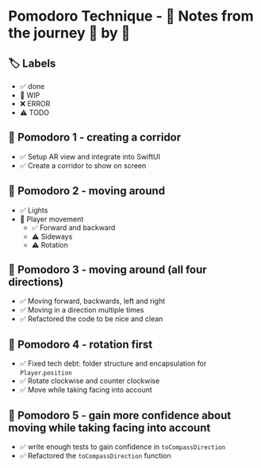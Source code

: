 # Pomodoro Technique - 📝 Notes from the journey 🍅 by 🍅

## 🏷️ Labels

- ✅ done
- 🚧 WIP
- ❌ ERROR
- ⚠️ TODO

## 🍅 Pomodoro 1 - creating a corridor
- ✅ Setup AR view and integrate into SwiftUI
- ✅ Create a corridor to show on screen

## 🍅 Pomodoro 2 - moving around
- ✅ Lights
- 🚧 Player movement
    - ✅ Forward and backward
    - ⚠️ Sideways
    - ⚠️ Rotation

## 🍅 Pomodoro 3 - moving around (all four directions)
- ✅ Moving forward, backwards, left and right
- ✅ Moving in a direction multiple times
- ✅ Refactored the code to be nice and clean

## 🍅 Pomodoro 4 - rotation first
- ✅ Fixed tech debt: folder structure and encapsulation for `Player`.`position`
- ✅ Rotate clockwise and counter clockwise
- ✅ Move while taking facing into account

## 🍅 Pomodoro 5 - gain more confidence about moving while taking facing into account
- ✅ write enough tests to gain confidence in `toCompassDirection`
- ✅ Refactored the `toCompassDirection` function
